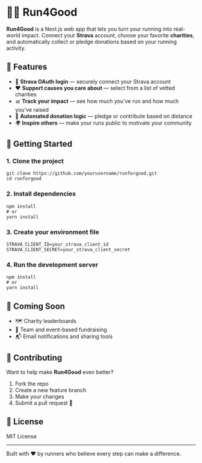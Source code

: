 # 🏃‍♂️ Run4Good

**Run4Good** is a Next.js web app that lets you turn your running into real-world impact. Connect your **Strava** account, choose your favorite **charities**, and automatically collect or pledge donations based on your running activity.

## 🌟 Features

- 🔐 **Strava OAuth login** — securely connect your Strava account
- ❤️ **Support causes you care about** — select from a list of vetted charities
- 📊 **Track your impact** — see how much you've run and how much you've raised
- 💸 **Automated donation logic** — pledge or contribute based on distance
- 🌍 **Inspire others** — make your runs public to motivate your community

## 🔧 Getting Started

### 1. Clone the project

```
git clone https://github.com/yourusername/runforgood.git
cd runforgood
```

### 2. Install dependencies

```
npm install
# or
yarn install
```

### 3. Create your environment file

```
STRAVA_CLIENT_ID=your_strava_client_id
STRAVA_CLIENT_SECRET=your_strava_client_secret
```

### 4. Run the development server

```
npm install
# or
yarn install
```
## 🧪 Coming Soon

- 🗺️ Charity leaderboards  
- 🏅 Team and event-based fundraising  
- 📬 Email notifications and sharing tools  

## 🤝 Contributing

Want to help make **Run4Good** even better?

1. Fork the repo  
2. Create a new feature branch  
3. Make your changes  
4. Submit a pull request 🙌  

## 📄 License

MIT License

---

Built with ❤️ by runners who believe every step can make a difference.
